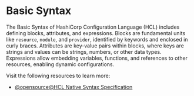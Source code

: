 # Basic Syntax

The Basic Syntax of HashiCorp Configuration Language (HCL) includes defining blocks, attributes, and expressions. Blocks are fundamental units like `resource`, `module`, and `provider`, identified by keywords and enclosed in curly braces. Attributes are key-value pairs within blocks, where keys are strings and values can be strings, numbers, or other data types. Expressions allow embedding variables, functions, and references to other resources, enabling dynamic configurations.

Visit the following resources to learn more:

- [@opensource@HCL Native Syntax Specification](https://github.com/hashicorp/hcl/blob/main/hclsyntax/spec.md)
